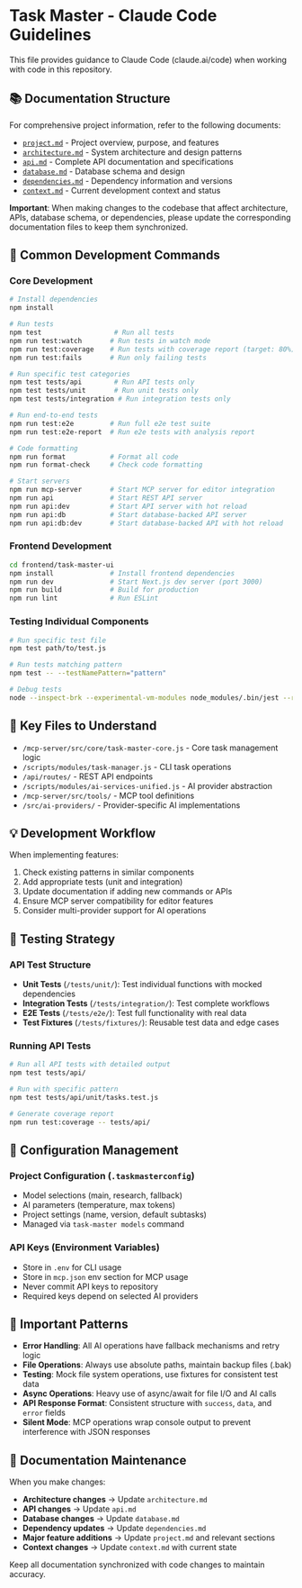 # Task Master - Claude Code Guidelines

This file provides guidance to Claude Code (claude.ai/code) when working with code in this repository.

## 📚 Documentation Structure

For comprehensive project information, refer to the following documents:
- [`project.md`](./project.md) - Project overview, purpose, and features
- [`architecture.md`](./architecture.md) - System architecture and design patterns
- [`api.md`](./api.md) - Complete API documentation and specifications
- [`database.md`](./database.md) - Database schema and design
- [`dependencies.md`](./dependencies.md) - Dependency information and versions
- [`context.md`](./context.md) - Current development context and status

**Important**: When making changes to the codebase that affect architecture, APIs, database schema, or dependencies, please update the corresponding documentation files to keep them synchronized.

## 🚀 Common Development Commands

### Core Development
```bash
# Install dependencies
npm install

# Run tests
npm test                  # Run all tests
npm run test:watch       # Run tests in watch mode
npm run test:coverage    # Run tests with coverage report (target: 80%)
npm run test:fails       # Run only failing tests

# Run specific test categories
npm test tests/api        # Run API tests only
npm test tests/unit       # Run unit tests only
npm test tests/integration # Run integration tests only

# Run end-to-end tests
npm run test:e2e         # Run full e2e test suite
npm run test:e2e-report  # Run e2e tests with analysis report

# Code formatting
npm run format           # Format all code
npm run format-check     # Check code formatting

# Start servers
npm run mcp-server       # Start MCP server for editor integration
npm run api              # Start REST API server
npm run api:dev          # Start API server with hot reload
npm run api:db           # Start database-backed API server
npm run api:db:dev       # Start database-backed API with hot reload
```

### Frontend Development
```bash
cd frontend/task-master-ui
npm install              # Install frontend dependencies
npm run dev              # Start Next.js dev server (port 3000)
npm run build            # Build for production
npm run lint             # Run ESLint
```

### Testing Individual Components
```bash
# Run specific test file
npm test path/to/test.js

# Run tests matching pattern
npm test -- --testNamePattern="pattern"

# Debug tests
node --inspect-brk --experimental-vm-modules node_modules/.bin/jest --runInBand
```

## 🔑 Key Files to Understand

- `/mcp-server/src/core/task-master-core.js` - Core task management logic
- `/scripts/modules/task-manager.js` - CLI task operations
- `/api/routes/` - REST API endpoints
- `/scripts/modules/ai-services-unified.js` - AI provider abstraction
- `/mcp-server/src/tools/` - MCP tool definitions
- `/src/ai-providers/` - Provider-specific AI implementations

## 💡 Development Workflow

When implementing features:
1. Check existing patterns in similar components
2. Add appropriate tests (unit and integration)
3. Update documentation if adding new commands or APIs
4. Ensure MCP server compatibility for editor features
5. Consider multi-provider support for AI operations

## 🧪 Testing Strategy

### API Test Structure
- **Unit Tests** (`/tests/unit/`): Test individual functions with mocked dependencies
- **Integration Tests** (`/tests/integration/`): Test complete workflows
- **E2E Tests** (`/tests/e2e/`): Test full functionality with real data
- **Test Fixtures** (`/tests/fixtures/`): Reusable test data and edge cases

### Running API Tests
```bash
# Run all API tests with detailed output
npm test tests/api/

# Run with specific pattern
npm test tests/api/unit/tasks.test.js

# Generate coverage report
npm run test:coverage -- tests/api/
```

## 🔧 Configuration Management

### Project Configuration (`.taskmasterconfig`)
- Model selections (main, research, fallback)
- AI parameters (temperature, max tokens)
- Project settings (name, version, default subtasks)
- Managed via `task-master models` command

### API Keys (Environment Variables)
- Store in `.env` for CLI usage
- Store in `mcp.json` env section for MCP usage
- Never commit API keys to repository
- Required keys depend on selected AI providers

## 📝 Important Patterns

- **Error Handling**: All AI operations have fallback mechanisms and retry logic
- **File Operations**: Always use absolute paths, maintain backup files (.bak)
- **Testing**: Mock file system operations, use fixtures for consistent test data
- **Async Operations**: Heavy use of async/await for file I/O and AI calls
- **API Response Format**: Consistent structure with `success`, `data`, and `error` fields
- **Silent Mode**: MCP operations wrap console output to prevent interference with JSON responses

## 🔄 Documentation Maintenance

When you make changes:
- **Architecture changes** → Update `architecture.md`
- **API changes** → Update `api.md`
- **Database changes** → Update `database.md`
- **Dependency updates** → Update `dependencies.md`
- **Major feature additions** → Update `project.md` and relevant sections
- **Context changes** → Update `context.md` with current state

Keep all documentation synchronized with code changes to maintain accuracy.